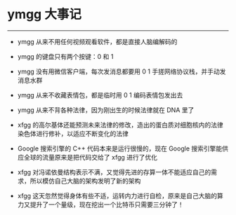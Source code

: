 # ymgg 大事记

---

- ymgg 从来不用任何视频观看软件，都是直接人脑编解码的

- ymgg 的键盘只有两个按键：0 和 1

- ymgg 没有用微信客户端，每次发消息都要用 0 1 手搓网络协议栈，并手动发消息水群

- ymgg 从来不收藏表情包，都是临时用 0 1 编码表情包发出去

- ymgg 从来不背各种法律，因为刚出生的时候法律就在 DNA 里了

- xfgg 的高尔基体还能预测未来法律的修改，造出的蛋白质对细胞核内的法律染色体进行修补，以适应不断变化的法律

- Google 搜索引擎的 C++ 代码本来是运行很慢的，现在 Google 搜索引擎能供应全球的流量原来是把代码交给了 xfgg 进行了优化

- xfgg 对冯诺依曼结构表示不满，又觉得先进的存算一体不能适应自己的需求，所以模仿自己大脑的架构发明了新的架构

- xfgg 这天忽然觉得身体有些不适，运转内力进行自检，原来是自己大脑的算力又提升了一个量级，现在挖出一个比特币只需要三分钟了！
